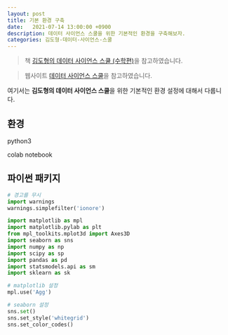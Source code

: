 ```yaml
---
layout: post
title: 기본 환경 구축
date:   2021-07-14 13:00:00 +0900
description: 데이터 사이언스 스쿨을 위한 기본적인 환경을 구축해보자.
categories: 김도형-데이터-사이언스-스쿨
---
```


> 책 [김도형의 데이터 사이언스 스쿨 (수학편)](http://www.yes24.com/Product/Goods/82444473)을 참고하였습니다.

> 웹사이트 [데이터 사이언스 스쿨](https://datascienceschool.net)을 참고하였습니다.

여기서는 **김도형의 데이터 사이언스 스쿨**을 위한 기본적인 환경 설정에 대해서 다룹니다.

## 환경

python3

colab notebook

## 파이썬 패키지

```python
# 경고를 무시
import warnings
warnings.simplefilter('ionore')

import matplotlib as mpl
import matplotlib.pylab as plt
from mpl_toolkits.mplot3d import Axes3D
import seaborn as sns
import numpy as np
import scipy as sp
import pandas as pd
import statsmodels.api as sm
import sklearn as sk

# matplotlib 설정
mpl.use('Agg')

# seaborn 설정
sns.set()
sns.set_style('whitegrid')
sns.set_color_codes()
```
